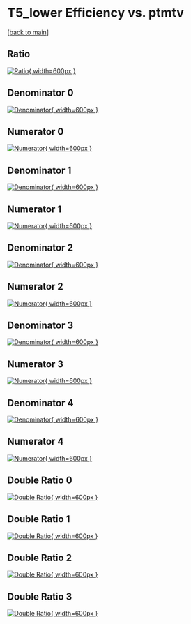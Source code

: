 # T5_lower Efficiency vs. ptmtv

[[back to main](./)]



## Ratio

[![Ratio](../mtv/var/T5_lower_base_11_1_eff_ptmtv.png){ width=600px }](../mtv/var/T5_lower_base_11_1_eff_ptmtv.pdf)

## Denominator 0

[![Denominator](../mtv/den/T5_lower_base_11_1_eff_ptmtv_den0.png){ width=600px }](../mtv/den/T5_lower_base_11_1_eff_ptmtv_den0.pdf)

## Numerator 0

[![Numerator](../mtv/num/T5_lower_base_11_1_eff_ptmtv_num0.png){ width=600px }](../mtv/num/T5_lower_base_11_1_eff_ptmtv_num0.pdf)

## Denominator 1

[![Denominator](../mtv/den/T5_lower_base_11_1_eff_ptmtv_den1.png){ width=600px }](../mtv/den/T5_lower_base_11_1_eff_ptmtv_den1.pdf)

## Numerator 1

[![Numerator](../mtv/num/T5_lower_base_11_1_eff_ptmtv_num1.png){ width=600px }](../mtv/num/T5_lower_base_11_1_eff_ptmtv_num1.pdf)

## Denominator 2

[![Denominator](../mtv/den/T5_lower_base_11_1_eff_ptmtv_den2.png){ width=600px }](../mtv/den/T5_lower_base_11_1_eff_ptmtv_den2.pdf)

## Numerator 2

[![Numerator](../mtv/num/T5_lower_base_11_1_eff_ptmtv_num2.png){ width=600px }](../mtv/num/T5_lower_base_11_1_eff_ptmtv_num2.pdf)

## Denominator 3

[![Denominator](../mtv/den/T5_lower_base_11_1_eff_ptmtv_den3.png){ width=600px }](../mtv/den/T5_lower_base_11_1_eff_ptmtv_den3.pdf)

## Numerator 3

[![Numerator](../mtv/num/T5_lower_base_11_1_eff_ptmtv_num3.png){ width=600px }](../mtv/num/T5_lower_base_11_1_eff_ptmtv_num3.pdf)

## Denominator 4

[![Denominator](../mtv/den/T5_lower_base_11_1_eff_ptmtv_den4.png){ width=600px }](../mtv/den/T5_lower_base_11_1_eff_ptmtv_den4.pdf)

## Numerator 4

[![Numerator](../mtv/num/T5_lower_base_11_1_eff_ptmtv_num4.png){ width=600px }](../mtv/num/T5_lower_base_11_1_eff_ptmtv_num4.pdf)

## Double Ratio 0

[![Double Ratio](../mtv/ratio/T5_lower_base_11_1_eff_ptmtv_ratio0.png){ width=600px }](../mtv/ratio/T5_lower_base_11_1_eff_ptmtv_ratio0.pdf)

## Double Ratio 1

[![Double Ratio](../mtv/ratio/T5_lower_base_11_1_eff_ptmtv_ratio1.png){ width=600px }](../mtv/ratio/T5_lower_base_11_1_eff_ptmtv_ratio1.pdf)

## Double Ratio 2

[![Double Ratio](../mtv/ratio/T5_lower_base_11_1_eff_ptmtv_ratio2.png){ width=600px }](../mtv/ratio/T5_lower_base_11_1_eff_ptmtv_ratio2.pdf)

## Double Ratio 3

[![Double Ratio](../mtv/ratio/T5_lower_base_11_1_eff_ptmtv_ratio3.png){ width=600px }](../mtv/ratio/T5_lower_base_11_1_eff_ptmtv_ratio3.pdf)

